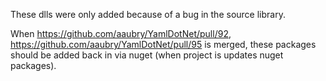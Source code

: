 These dlls were only added because of a bug in the source library.

When https://github.com/aaubry/YamlDotNet/pull/92, https://github.com/aaubry/YamlDotNet/pull/95 is merged, these packages should be added back in via nuget (when project is updates nuget packages).